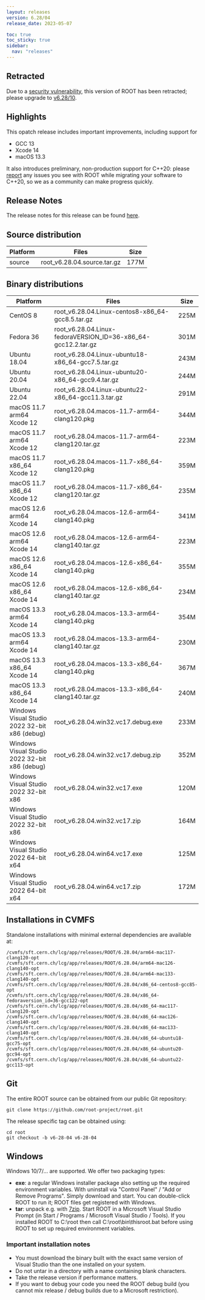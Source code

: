 ```yaml
---
layout: releases
version: 6.28/04
release_date: 2023-05-07

toc: true
toc_sticky: true
sidebar:
  nav: "releases"
---
```


## Retracted
Due to a [security vulnerability](/about/security#known-security-issues), this version of ROOT has been retracted; please upgrade to [v6.28/10](/releases/release-62810).

## Highlights

This opatch release includes important improvements, including support for

- GCC 13
- Xcode 14
- macOS 13.3

It also introduces preliminary, non-production support for C++20:
please [report](https://github.com/root-project/root/issues/new?assignees=&labels=bug&template=bug_report.md&title=) any issues you see with ROOT while migrating your software to C++20, so we as a community can make progress quickly.

## Release Notes

The release notes for this release can be found [here](https://root.cern/doc/v628/release-notes.html#release-6.2804).

## Source distribution

| Platform       | Files | Size |
|-----------|-------|-----|
| source | root_v6.28.04.source.tar.gz | 177M |


## Binary distributions

| Platform       | Files | Size |
|-----------|-------|-----|
| CentOS 8 | root_v6.28.04.Linux-centos8-x86_64-gcc8.5.tar.gz | 225M |
| Fedora 36 | root_v6.28.04.Linux-fedoraVERSION_ID=36-x86_64-gcc12.2.tar.gz | 301M |
| Ubuntu 18.04 | root_v6.28.04.Linux-ubuntu18-x86_64-gcc7.5.tar.gz | 243M |
| Ubuntu 20.04 | root_v6.28.04.Linux-ubuntu20-x86_64-gcc9.4.tar.gz | 244M |
| Ubuntu 22.04 | root_v6.28.04.Linux-ubuntu22-x86_64-gcc11.3.tar.gz | 291M |
| macOS 11.7 arm64 Xcode 12 | root_v6.28.04.macos-11.7-arm64-clang120.pkg | 344M |
| macOS 11.7 arm64 Xcode 12 | root_v6.28.04.macos-11.7-arm64-clang120.tar.gz | 223M |
| macOS 11.7 x86_64 Xcode 12 | root_v6.28.04.macos-11.7-x86_64-clang120.pkg | 359M |
| macOS 11.7 x86_64 Xcode 12 | root_v6.28.04.macos-11.7-x86_64-clang120.tar.gz | 235M |
| macOS 12.6 arm64 Xcode 14 | root_v6.28.04.macos-12.6-arm64-clang140.pkg | 341M |
| macOS 12.6 arm64 Xcode 14 | root_v6.28.04.macos-12.6-arm64-clang140.tar.gz | 223M |
| macOS 12.6 x86_64 Xcode 14 | root_v6.28.04.macos-12.6-x86_64-clang140.pkg | 355M |
| macOS 12.6 x86_64 Xcode 14 | root_v6.28.04.macos-12.6-x86_64-clang140.tar.gz | 234M |
| macOS 13.3 arm64 Xcode 14 | root_v6.28.04.macos-13.3-arm64-clang140.pkg | 354M |
| macOS 13.3 arm64 Xcode 14 | root_v6.28.04.macos-13.3-arm64-clang140.tar.gz | 230M |
| macOS 13.3 x86_64 Xcode 14 | root_v6.28.04.macos-13.3-x86_64-clang140.pkg | 367M |
| macOS 13.3 x86_64 Xcode 14 | root_v6.28.04.macos-13.3-x86_64-clang140.tar.gz | 240M |
| Windows Visual Studio 2022 32-bit x86  (debug) | root_v6.28.04.win32.vc17.debug.exe | 233M |
| Windows Visual Studio 2022 32-bit x86  (debug) | root_v6.28.04.win32.vc17.debug.zip | 352M |
| Windows Visual Studio 2022 32-bit x86  | root_v6.28.04.win32.vc17.exe | 120M |
| Windows Visual Studio 2022 32-bit x86  | root_v6.28.04.win32.vc17.zip | 164M |
| Windows Visual Studio 2022 64-bit x64  | root_v6.28.04.win64.vc17.exe | 125M |
| Windows Visual Studio 2022 64-bit x64  | root_v6.28.04.win64.vc17.zip | 172M |

## Installations in CVMFS

Standalone installations with minimal external dependencies are available at:
~~~
/cvmfs/sft.cern.ch/lcg/app/releases/ROOT/6.28.04/arm64-mac117-clang120-opt
/cvmfs/sft.cern.ch/lcg/app/releases/ROOT/6.28.04/arm64-mac126-clang140-opt
/cvmfs/sft.cern.ch/lcg/app/releases/ROOT/6.28.04/arm64-mac133-clang140-opt
/cvmfs/sft.cern.ch/lcg/app/releases/ROOT/6.28.04/x86_64-centos8-gcc85-opt
/cvmfs/sft.cern.ch/lcg/app/releases/ROOT/6.28.04/x86_64-fedoraversion_id=36-gcc122-opt
/cvmfs/sft.cern.ch/lcg/app/releases/ROOT/6.28.04/x86_64-mac117-clang120-opt
/cvmfs/sft.cern.ch/lcg/app/releases/ROOT/6.28.04/x86_64-mac126-clang140-opt
/cvmfs/sft.cern.ch/lcg/app/releases/ROOT/6.28.04/x86_64-mac133-clang140-opt
/cvmfs/sft.cern.ch/lcg/app/releases/ROOT/6.28.04/x86_64-ubuntu18-gcc75-opt
/cvmfs/sft.cern.ch/lcg/app/releases/ROOT/6.28.04/x86_64-ubuntu20-gcc94-opt
/cvmfs/sft.cern.ch/lcg/app/releases/ROOT/6.28.04/x86_64-ubuntu22-gcc113-opt
~~~


## Git

The entire ROOT source can be obtained from our public Git repository:

~~~
git clone https://github.com/root-project/root.git
~~~
The release specific tag can be obtained using:
~~~
cd root
git checkout -b v6-28-04 v6-28-04
~~~


## Windows

Windows 10/7/... are supported. We offer two packaging types:

 * **exe**: a regular Windows installer package also setting up the required environment variables. With uninstall via "Control Panel" / "Add or Remove Programs". Simply download and start. You can double-click ROOT to run it; ROOT files get registered with Windows.
 * **tar**: unpack e.g. with [7zip](https://www.7-zip.org). Start ROOT in a Microsoft Visual Studio Prompt (in Start / Programs / Microsoft Visual Studio / Tools). If you installed ROOT to C:\root then call C:\root\bin\thisroot.bat before using ROOT to set up required environment variables.

### Important installation notes

 * You must download the binary built with the exact same version of Visual Studio than the one installed on your system.
 * Do not untar in a directory with a name containing blank characters.
 * Take the release version if performance matters.
 * If you want to debug your code you need the ROOT debug build (you cannot mix release / debug builds due to a Microsoft restriction).
